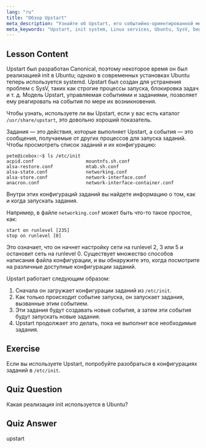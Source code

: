 ```yaml
---
lang: "ru"
title: "Обзор Upstart"
meta_description: "Узнайте об Upstart, его событийно-ориентированной модели и о том, как он управляет службами в Linux. Разберитесь в конфигурациях заданий Upstart и его роли как системы init."
meta_keywords: "Upstart, init system, Linux services, Ubuntu, SysV, beginner tutorial, Linux guide"
---
```


## Lesson Content

Upstart был разработан Canonical, поэтому некоторое время он был реализацией init в Ubuntu; однако в современных установках Ubuntu теперь используется systemd. Upstart был создан для устранения проблем с SysV, таких как строгие процессы запуска, блокировка задач и т. д. Модель Upstart, управляемая событиями и заданиями, позволяет ему реагировать на события по мере их возникновения.

Чтобы узнать, используете ли вы Upstart, если у вас есть каталог `/usr/share/upstart`, это довольно хороший показатель.

Задания — это действия, которые выполняет Upstart, а события — это сообщения, получаемые от других процессов для запуска заданий. Чтобы просмотреть список заданий и их конфигурацию:

```plaintext
pete@icebox:~$ ls /etc/init
acpid.conf                   mountnfs.sh.conf
alsa-restore.conf            mtab.sh.conf
alsa-state.conf              networking.conf
alsa-store.conf              network-interface.conf
anacron.conf                 network-interface-container.conf
```

Внутри этих конфигураций заданий вы найдете информацию о том, как и когда запускать задания.

Например, в файле `networking.conf` может быть что-то такое простое, как:

```plaintext
start on runlevel [235]
stop on runlevel [0]
```

Это означает, что он начнет настройку сети на runlevel 2, 3 или 5 и остановит сеть на runlevel 0. Существует множество способов написания файла конфигурации, и вы обнаружите это, когда посмотрите на различные доступные конфигурации заданий.

Upstart работает следующим образом:

1. Сначала он загружает конфигурации заданий из `/etc/init`.
2. Как только происходит событие запуска, он запускает задания, вызванные этим событием.
3. Эти задания будут создавать новые события, а затем эти события будут запускать новые задания.
4. Upstart продолжает это делать, пока не выполнит все необходимые задания.

## Exercise

Если вы используете Upstart, попробуйте разобраться в конфигурациях заданий в `/etc/init`.

## Quiz Question

Какая реализация init используется в Ubuntu?

## Quiz Answer

upstart
